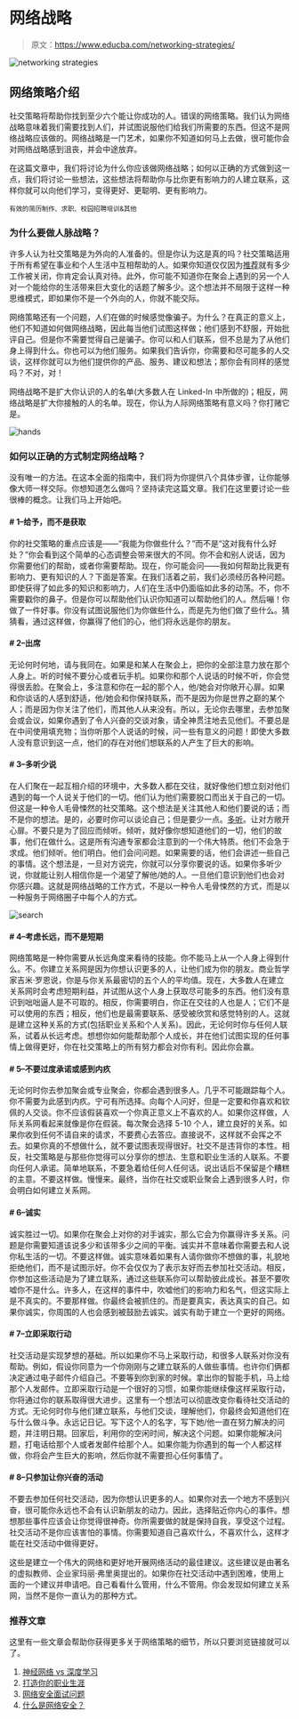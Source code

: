 # 网络战略

> 原文：<https://www.educba.com/networking-strategies/>

![networking strategies](img/8ee7f8d04b993e7c9d1d03b3b5406cd5.png)



## 网络策略介绍

社交策略将帮助你找到至少六个能让你成功的人。错误的网络策略。我们认为网络战略意味着我们需要找到人们，并试图说服他们给我们所需要的东西。但这不是网络战略应该做的。网络战略是一门艺术，如果你不知道如何马上去做，很可能你会对网络战略感到沮丧，并会中途放弃。

在这篇文章中，我们将讨论为什么你应该做网络战略；如何以正确的方式做到这一点，我们将讨论一些想法，这些想法将帮助你与比你更有影响力的人建立联系，这样你就可以向他们学习，变得更好、更聪明、更有影响力。

<small>有效的简历制作、求职、校园招聘培训&其他</small>

### 为什么要做人脉战略？

许多人认为社交策略是为外向的人准备的。但是你认为这是真的吗？社交策略适用于所有希望在事业和个人生活中互相帮助的人。如果你知道仅仅因为[推荐](https://www.educba.com/employee-referrals-meaning/)就有多少工作被关闭，你肯定会认真对待。此外，你可能不知道你在聚会上遇到的另一个人对一个能给你的生活带来巨大变化的话题了解多少。这个想法并不局限于这样一种思维模式，即如果你不是一个外向的人，你就不能交际。

网络策略还有一个问题，人们在做的时候感觉像骗子。为什么？在真正的意义上，他们不知道如何做网络战略，因此每当他们试图这样做；他们感到不舒服，开始批评自己。但是你不需要觉得自己是骗子。你可以和人们联系，但不总是为了从他们身上得到什么。你也可以为他们服务。如果我们告诉你，你需要和尽可能多的人交谈，这样你就可以为他们提供你的产品、服务、建议和想法；那你会有同样的感觉吗？不对，对！

网络战略不是扩大你认识的人的名单(大多数人在 Linked-In 中所做的)；相反，网络战略是扩大你接触的人的名单。现在，你认为人际网络策略有意义吗？你打赌它是。

![hands](img/caed5ce8376ed837b0486fde38f5b7bb.png)



### 如何以正确的方式制定网络战略？

没有唯一的方法。在这本全面的指南中，我们将为你提供八个具体步骤，让你能够像大师一样交际。你想知道怎么做吗？坚持读完这篇文章。我们在这里要讨论一些很棒的概念。让我们马上开始吧。

#### # 1–给予，而不是获取

你的社交策略的重点应该是——“我能为你做些什么？”而不是“这对我有什么好处？”你会看到这个简单的心态调整会带来很大的不同。你不会和别人说话，因为你需要他们的帮助，或者你需要帮助。现在，你可能会问——我如何帮助比我更有影响力、更有知识的人？下面是答案。在我们活着之前，我们必须经历各种问题。即使获得了如此多的知识和影响力，人们在生活中仍面临如此多的动荡。不，你不需要戳你的鼻子。但是你可以帮助他们认识你知道可以帮助他们的人。然后嘣！你做了一件好事。你没有试图说服他们为你做些什么，而是先为他们做了些什么。猜猜看，通过这样做，你赢得了他们的心，他们将永远是你的朋友。

#### # 2–出席

无论何时何地，请与我同在。如果是和某人在聚会上，把你的全部注意力放在那个人身上。听的时候不要分心或者玩手机。如果你和那个人说话的时候不听，你会觉得很丢脸。在聚会上，多注意和你在一起的那个人，他/她会对你敞开心扉。如果和你谈话的人感到舒适，他/她会和你保持联系，而不是因为你是世界之巅的某个人；而是因为你关注了他们，而其他人从来没有。所以，无论你去哪里，去参加聚会或会议，如果你遇到了令人兴奋的交谈对象，请全神贯注地去见他们。不要总是在中间使用填充物；当你听那个人说话的时候，问一些有意义的问题！即使大多数人没有意识到这一点，他们的存在对他们想联系的人产生了巨大的影响。

#### # 3–多听少说

在人们聚在一起互相介绍的环境中，大多数人都在交往，就好像他们想立刻对他们遇到的每一个人说关于他们的一切。他们认为他们需要脱口而出关于自己的一切。但这是一种令人毛骨悚然的社交策略。这个想法是关注其他人和他们要说的话；而不是你的想法。是的，必要时你可以谈论自己；但是要少一点。[多听](https://www.educba.com/effective-listening-skills/)。让对方敞开心扉。不要只是为了回应而倾听。倾听，就好像你想知道他们的一切，他们的故事，他们在做什么。这是所有沟通专家都会注意到的一个伟大特质。他们不会急于求成。他们倾听。他们明白。他们会问问题。如果需要的话，他们会讲述一些自己的事情。这个想法是，一旦对方说完，你就可以分享你要说的话。如果你多听少说，你就能让别人相信你是一个渴望了解他/她的人。一旦他们意识到他们也会对你感兴趣。这就是网络战略的工作方式，不是以一种令人毛骨悚然的方式，而是以一种服务于网络圈子中每个人的方式。

![search](img/ea830d4a338c1aa9adcee3b2634a5f3d.png)



#### # 4–考虑长远，而不是短期

网络策略是一种你需要从长远角度来看待的技能。你不能马上从一个人身上得到什么。不。你建立关系网是因为你想认识更多的人，让他们成为你的朋友。商业哲学家吉米·罗恩说，你是与你关系最密切的五个人的平均值。现在，大多数人在建立关系网时会考虑短期利益，并试图从这个人身上获取尽可能多的东西。他们没有意识到咄咄逼人是不可取的。相反，你需要明白，你正在交往的人也是人；它们不是可以使用的东西；相反，他们也是最需要联系、感受被欣赏和感觉特别的人。这就是建立这种关系的方式(包括职业关系和个人关系)。因此，无论何时你与任何人联系，试着从长远考虑。想想你如何能帮助那个人成长，并在他们试图实现的任何事情上做得更好，你在社交策略上的所有努力都会对你有利。因此你会赢。

#### # 5–不要过度承诺或感到内疚

无论何时你去参加聚会或专业聚会，你都会遇到很多人。几乎不可能跟踪每个人。你不需要为此感到内疚。宁可有所选择。向每个人问好，但是一定要和你喜欢和钦佩的人交谈。你不应该假装喜欢一个你真正意义上不喜欢的人。如果你这样做，人际关系网看起来就像是你在假装。每次聚会选择 5-10 个人，建立良好的关系。如果你收到任何不请自来的请求，不要费心去答应。直接说不，这样就不会挥之不去。如果你真的不想做什么，就不要试图表现得很好。社交不是违背你的本性。相反，社交策略是与那些你觉得可以分享你的想法、生意和职业生活的人联系。不要向任何人承诺。简单地联系，不要急着给任何人任何话。说出话后不保留是个糟糕的主意。不要这样做。慢慢来。最终，当你在社交或职业聚会上遇到很多人时，你会明白如何建立关系网。

#### # 6–诚实

诚实胜过一切。如果你在聚会上对你的对手诚实，那么它会为你赢得许多关系。问题是你需要知道该说多少和该带多少之间的平衡。诚实并不意味着你需要去和人说你私生活的一切。不要这样做。诚实意味着如果有人请你做你不想做的事，礼貌地拒绝他们，而不是试图示好。你不会仅仅为了表示友好而去参加社交活动。相反，你参加这些活动是为了建立联系，通过这些联系你可以帮助彼此成长。甚至不要吹嘘你不是什么。许多人，在这样的事件中，吹嘘他们的影响力和名气，但这实际上是不真实的。不要那样做。你最终会被抓住的。而是要真实，表达真实的自己。如果你诚实，你周围的人也会感到被鼓励去诚实。诚实有助于建立一个更好的网络。

#### # 7–立即采取行动

社交活动是实现梦想的基础。所以如果你不马上采取行动，和很多人联系对你没有帮助。例如，假设你同意为一个你刚刚与之建立联系的人做些事情。也许你们俩都决定通过电子邮件介绍自己。不要等到你到家的时候。拿出你的智能手机，马上给那个人发邮件。立即采取行动是一个很好的习惯，如果你能继续像这样采取行动，你将通过你的联系取得很大进步。这里有一个想法可以彻底改变你看待社交活动的方式。无论何时你与他们建立联系，与他们交谈，理解他们，你最终会知道他们在与什么做斗争。永远记日记。写下这个人的名字，写下她/他一直在努力解决的问题，并注明日期。回家后，利用你的空闲时间，解决这个问题。如果你能解决问题，打电话给那个人或者发邮件给那个人。如果你能为你遇到的每一个人都这样做，你将会产生巨大的影响，然后你就不需要担心任何事情了。

#### # 8–只参加让你兴奋的活动

不要去参加任何社交活动，因为你想认识更多的人。如果你对去一个地方不感到兴奋，很可能你永远也不会有认识新朋友的动力。因此，选择贴近你内心的事件。想想那些事件应该会让你觉得很神奇。你所需要做的就是保持自我，享受这个过程。社交活动不是你应该害怕的事情。你需要知道自己喜欢什么，不喜欢什么，这样才能在社交活动中做得更好。

这些是建立一个伟大的网络和更好地开展网络活动的最佳建议。这些建议是由著名的虚拟教师、企业家玛丽·弗里奥提出的。如果你在社交活动中遇到困难，使用上面的一个建议并申请吧。自己看看什么管用，什么不管用。你会发现如何建立关系网，当然不是你一直认为的那种方式。

### 推荐文章

这里有一些文章会帮助你获得更多关于网络策略的细节，所以只要浏览链接就可以了。

1.  [神经网络 vs 深度学习](https://www.educba.com/neural-networks-vs-deep-learning/)
2.  [打造你的职业生涯](https://www.educba.com/build-your-career/)
3.  [网络安全面试问题](https://www.educba.com/network-security-interview-questions/)
4.  [什么是网络安全？](https://www.educba.com/what-is-network-security/)





